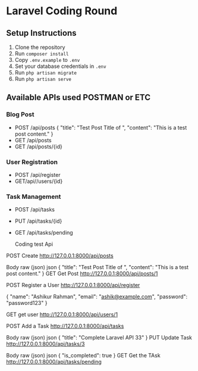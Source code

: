 # Laravel Coding Round

## Setup Instructions
1. Clone the repository
2. Run `composer install`
3. Copy `.env.example` to `.env`
4. Set your database credentials in `.env`
5. Run `php artisan migrate`
6. Run `php artisan serve`

## Available APIs used POSTMAN or ETC

### Blog Post
- POST /api/posts
 {
  "title": "Test Post Title of ",
  "content": "This is a test post content."
}
- GET /api/posts
- GET /api/posts/{id}

### User Registration
- POST /api/register
- GET/api//users/{id}
  

### Task Management
- POST /api/tasks
- PUT /api/tasks/{id}
- GET /api/tasks/pending

  Coding test Api
﻿

POST
Create
http://127.0.0.1:8000/api/posts
﻿

Body
raw (json)
json
{
  "title": "Test Post Title of ",
  "content": "This is a test post content."
}
GET
Get Post
http://127.0.0.1:8000/api/posts/1
﻿

POST
Register a User
http://127.0.0.1:8000/api/register
﻿

{
  "name": "Ashikur Rahman",
  "email": "ashik@example.com",
  "password": "password123"
}


GET
get user
http://127.0.0.1:8000/api/users/1
﻿

POST
Add a Task
http://127.0.0.1:8000/api/tasks
﻿

Body
raw (json)
json
{
    "title": "Complete Laravel API 33"
}
PUT
Update Task
http://127.0.0.1:8000/api/tasks/3
﻿

Body
raw (json)
json
{
    "is_completed": true
}
GET
Get the TAsk
http://127.0.0.1:8000/api/tasks/pending
